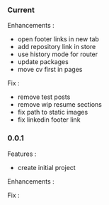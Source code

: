 ### Current

Enhancements :
 - open footer links in new tab
 - add repository link in store
 - use history mode for router
 - update packages
 - move cv first in pages

Fix :
 - remove test posts
 - remove wip resume sections
 - fix path to static images
 - fix linkedin footer link

### 0.0.1

Features :
 - create initial project

Enhancements :

Fix :